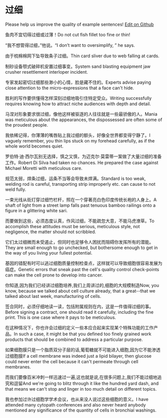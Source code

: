 # 过细

Please help us improve the quality of example sentences! [Edit on Github](https://github.com/jiyushe/jiyu-example-sentence-source/blob/main/chinese/guoxi.md)

<p><span class="chinese">鱼肉不宜切得过细或过薄！</span><span class="english">Do not cut fish fillet too fine or thin!</span></p>

<p><span class="chinese">“我不想管得过细，”他说。</span><span class="english">“I don’t want to oversimplify, ” he says.</span></p>

<p><span class="chinese">由于梳棉棉网下坠导致条子过细。</span><span class="english">Thin card sliver due to web falling at cards.</span></p>

<p><span class="chinese">制砂设备颚式破碎机安置过细事变。</span><span class="english">System sand blasting equipment jaw crusher resettlement interloper incident.</span></p>

<p><span class="chinese">专家发起密切过细那些渺小的心情，脸是藏不住的。</span><span class="english">Experts advise paying close attention to the micro-expressions that a face can't hide.</span></p>

<p><span class="chinese">胜利的写作要供懂得怎样深刻过细地吸引住特定受众。</span><span class="english">Writing successfully requires knowing how to attract niche audiences with depth and detail.</span></p>

<p><span class="chinese">马涅对形象要求很过细，像他这样被驱逐的人往往就是一些最骄傲的人。</span><span class="english">Mania was meticulous about the appearances, the dispossessed are often some of the proudest people.</span></p>

<p><span class="chinese">我依稀记得，你薄薄的嘴唇贴上我过细的额头，好像全世界都变得宁静了。</span><span class="english">I vaguely remember, you thin lips stuck on my forehead carefully, as if the whole world becomes quiet.</span></p>

<p><span class="chinese">罗伯特·迪·西尔瓦别无选择，慎之又慎，为迈克尔·莫雷蒂一案做了大量过细的准备工作。</span><span class="english">Robert Di Silva had taken no chances. He prepared the case against Michael Moretti with meticulous care.</span></p>

<p><span class="chinese">规范太弱，焊条过细，运条不当等会导致未焊满。</span><span class="english">Standard is too weak, welding rod is careful, transporting strip improperly etc. can cause to not weld fully.</span></p>

<p><span class="chinese">一束光线从街灯穿过细竹栏杆，照在一个穿著亮白色印度传统长袍的人身上。</span><span class="english">A shaft of light from a street lamp falls past tenuous bamboo railings onto a figure in a glittering white sari.</span></p>

<p><span class="chinese">而要做到这些，必须态度认真，作风过细，不能疏忽大意，不能马虎潦草。</span><span class="english">To accomplish these attitudes must be serious, meticulous style, not negligence, the matter should not scribbled.</span></p>

<p><span class="chinese">它们太过细微而未受遏止，但同时也足够令人困扰而阻碍你发挥所有的潜能。</span><span class="english">They are small enough to go unchecked, but bothersome enough to get in the way of you living your fullest potential.</span></p>

<p><span class="chinese">基因的错配有时可以逃过细胞质量控制检查点，这样就可以导致细胞很容易发展为癌症。</span><span class="english">Genetic errors that sneak past the cell's quality control check-points can make the cell prone to develop into cancer.</span></p>

<p><span class="chinese">你知道,因为我们已经讲过细胞培养,我们上周讲过的,细胞的大规模制造</span><span class="english">Now, you know, because we talked about cell culture already, that a great--that we talked about last week, manufacturing of cells.</span></p>

<p><span class="chinese">签合同时，必须仔细地读一读，包括附属规则在内，这是一件值得过细的事。</span><span class="english">Before signing a contract, one should read it carefully, including the fine print. This is one case where it pays to be meticulous.</span></p>

<p><span class="chinese">在这种情况下，你也许会过细的定义一些本应合起来实现某个特殊功能的工作产品。</span><span class="english">In such a case, it might be that you defined too finely grained work products that should be combined to address a particular purpose.</span></p>

<p><span class="chinese">如果细胞膜只是一个脂质双分子层的话,葡萄糖就不可能进入细胞,因为它不能渗透过细胞膜</span><span class="english">If a cell membrane was indeed just a lipid bilayer, then glucose could never enter the cell because it can't permeate through cell membranes.</span></p>

<p><span class="chinese">而我们要像百米冲刺一样迅速过一遍,这也就是说,在很多问题上,我们不能过细地追究和逗留</span><span class="english">And we're going to blitz through it like the hundred yard dash, and that means we can't stop and linger in too much detail on different topics.</span></p>

<p><span class="chinese">我也参加过许过细胞学学术会议，也从来没人说过这些细胞的意义。</span><span class="english">I have attended many cytopath conferences and also never heard anybody mentioned any significance of the quantity of cells in bronchial washings.</span></p>

